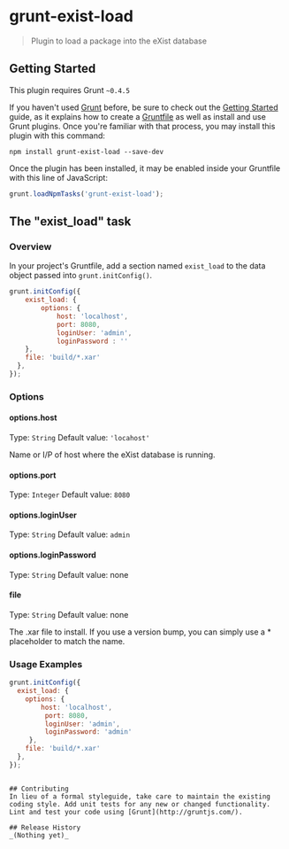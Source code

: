# grunt-exist-load

> Plugin to load a package into the eXist database

## Getting Started
This plugin requires Grunt `~0.4.5`

If you haven't used [Grunt](http://gruntjs.com/) before, be sure to check out the [Getting Started](http://gruntjs.com/getting-started) guide, as it explains how to create a [Gruntfile](http://gruntjs.com/sample-gruntfile) as well as install and use Grunt plugins. Once you're familiar with that process, you may install this plugin with this command:

```shell
npm install grunt-exist-load --save-dev
```

Once the plugin has been installed, it may be enabled inside your Gruntfile with this line of JavaScript:

```js
grunt.loadNpmTasks('grunt-exist-load');
```

## The "exist_load" task

### Overview
In your project's Gruntfile, add a section named `exist_load` to the data object passed into `grunt.initConfig()`.

```js
grunt.initConfig({
	exist_load: {
		options: {
			host: 'localhost',
			port: 8080,
			loginUser: 'admin',
			loginPassword : ''
    },
    file: 'build/*.xar'
  },
});
```

### Options

#### options.host
Type: `String`
Default value: `'locahost'`

Name or I/P of host where the eXist database is running.

#### options.port
Type: `Integer`
Default value: `8080`

#### options.loginUser
Type: `String`
Default value: `admin`

#### options.loginPassword
Type: `String`
Default value: none

#### file
Type: `String`
Default value: none

The .xar file to install. If you use a version bump, you can simply use a * placeholder to match the name.


### Usage Examples


```js
grunt.initConfig({
  exist_load: {
    options: {
	    host: 'localhost',
		 port: 8080,
		 loginUser: 'admin',
		 loginPassword: 'admin'
	 },
    file: 'build/*.xar'
  },
});
```

```

## Contributing
In lieu of a formal styleguide, take care to maintain the existing coding style. Add unit tests for any new or changed functionality. Lint and test your code using [Grunt](http://gruntjs.com/).

## Release History
_(Nothing yet)_
